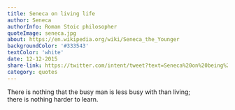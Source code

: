 ```yaml
---
title: Seneca on living life
author: Seneca
authorInfo: Roman Stoic philosopher
quoteImage: seneca.jpg
about: https://en.wikipedia.org/wiki/Seneca_the_Younger
backgroundColor: '#333543'
textColor: 'white'
date: 12-12-2015
share-link: https://twitter.com/intent/tweet?text=Seneca%20on%20being%20%27too%20busy%27%20pic.twitter.com/YBOPoHRXwb
category: quotes
---
```


There is nothing that the busy man is less busy with than living; there&nbsp;is&nbsp;nothing harder&nbsp;to&nbsp;learn.